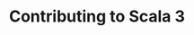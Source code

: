 ---
title: Contributing to Scala 3
description: This page introduces the compiler procedures for the Scala 3 compiler.
redirect_to: https://dotty.epfl.ch/docs/contributing/workflow/index.html
---